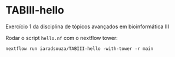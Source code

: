 # TABIII-hello
Exercício 1 da disciplina de tópicos avançados em bioinformática III 

Rodar o script `hello.nf` com o nextflow tower:

```
nextflow run iaradsouza/TABIII-hello -with-tower -r main
```
